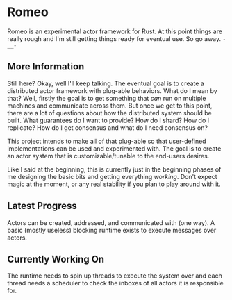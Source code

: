 # Romeo

Romeo is an experimental actor framework for Rust. At this point things are really
rough and I'm still getting things ready for eventual use. So go away. `-__-`

## More Information
Still here? Okay, well I'll keep talking. The eventual goal is to create a
distributed actor framework with plug-able behaviors. What do I mean by that?
Well, firstly the goal is to get something that _can_ run on multiple machines
and communicate across them. But once we get to this point, there are a lot of
questions about how the distributed system should be built. What guarantees do
I want to provide? How do I shard? How do I replicate? How do I get consensus
and what do I need consensus on?

This project intends to make all of that plug-able so that user-defined implementations
can be used and experimented with. The goal is to create an actor system that is
customizable/tunable to the end-users desires.

Like I said at the beginning, this is currently just in the beginning phases of me
designing the basic bits and getting everything _working_. Don't expect magic at the
moment, or any real stability if you plan to play around with it. 

## Latest Progress
Actors can be created, addressed, and communicated with (one way). A basic (mostly
useless) blocking runtime exists to execute messages over actors. 

## Currently Working On

The runtime needs to spin up threads to execute the system over and each thread needs
a scheduler to check the inboxes of all actors it is responsible for. 